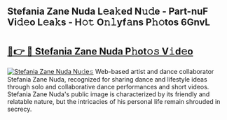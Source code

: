 ## Stefania Zane Nuda L𝚎a𝚔ed N𝚞𝚍e - Part-nuF Vi𝚍𝚎o L𝚎a𝚔s - H𝚘𝚝 O𝚗𝚕yf𝚊ns P𝚑𝚘tos 6GnvL

# <h2><a href="http://kf238hx.oniu.top/?m=Stefania+Zane+Nuda">🔗👉 🔴 Stefania Zane Nuda P𝚑ot𝚘𝚜 V𝚒d𝚎o</a></h2>

[![Stefania Zane Nuda Nu𝚍e𝚜](https://i.imgur.com/0qMVB7G.gif)](http://kf238hx.oniu.top/?m=Stefania+Zane+Nuda)
Web-based artist and dance collaborator Stefania Zane Nuda, recognized for sharing dance and lifestyle ideas through solo and collaborative dance performances and short videos. Stefania Zane Nuda's public image is characterized by its friendly and relatable nature, but the intricacies of his personal life remain shrouded in secrecy.  
